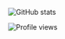 ![GitHub stats](https://github-readme-stats.vercel.app/api?username=BerkeKaragoz&show_icons=true&count_private=true)

![Profile views](https://gpvc.arturio.dev/BerkeKaragoz)

